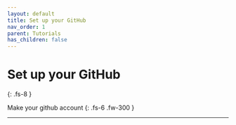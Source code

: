 ```yaml
---
layout: default
title: Set up your GitHub
nav_order: 1
parent: Tutorials
has_children: false
---
```



# Set up your GitHub
{: .fs-8 }

Make your github account
{: .fs-6 .fw-300 }

---
